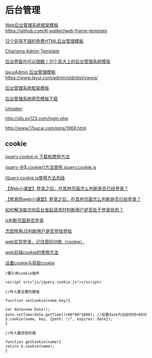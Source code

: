 后台管理
===

[Web后台管理系统框架模板](https://blog.csdn.net/u010298576/article/details/77365982)  
https://github.com/K-walker/web-frame-template  

[12个非常不错的免费HTML后台管理模板](https://blog.csdn.net/acmdream/article/details/77870802)  


[Charisma Admin Template](https://github.com/usmanhalalit/charisma)  

[后台界面也可以很酷！31个高大上的后台管理系统模版](http://www.woshipm.com/pd/93533.html)  

[layuiAdmin 后台管理模板](https://www.layui.com/admin/)  
https://www.layui.com/admin/std/dist/views/

[后台管理系统框架模板](https://www.axure.com.cn/product/%E5%90%8E%E5%8F%B0%E7%AE%A1%E7%90%86%E7%B3%BB%E7%BB%9F%E8%8F%9C%E5%8D%95%E6%A8%A1%E6%9D%BF/)  

[后台管理系统网页模板下载](http://www.17sucai.com/pins/tag/2560.html)  

[Uimaker](http://www.uimaker.com/)  

http://dls.ev123.com/login.php  

http://www.17sucai.com/pins/1969.html  

cookie
---  

[jquery.cookie.js 下载和使用方法](https://blog.csdn.net/qq_29207823/article/details/81745757)  

[jquery 中$.cookie()方法使用 jquery.cookie.js](https://blog.csdn.net/weixin_40050532/article/details/80651362)  

[jQuery.cookie.js使用方法总结](https://blog.csdn.net/csdnshenzhen/article/details/73046761)  

[【Web小课堂】登录之后，在其他页面怎么判断是否已经登录？](https://blog.csdn.net/jnshu_it/article/details/80163283)  

[【修真院web小课堂】登录之后，在其他页面怎么判断是否已经登录？](https://blog.csdn.net/jj555666555/article/details/80957344)  

[如何解决每次向后台发起请求时判断用户是否处于登录状态？](https://blog.csdn.net/xixi880928/article/details/69389337)  

[js判断页面是否登录](https://blog.csdn.net/qq_28643437/article/details/53696132)  

[怎麽样用JS判断用户是否登陆登陆](https://bbs.csdn.net/topics/310127855)  


[web实现登录，记住密码功能（cookie）](https://blog.csdn.net/qq_37164847/article/details/82700589)  

[web前端cookie的使用方法](https://blog.csdn.net/tangcc110/article/details/78891168)  

[设置cookie与获取cookie](https://blog.csdn.net/javaTempest/article/details/72874732)  
~~~
/要引用cookie插件

<script src="js/jquery.cookie.js"></script>

//传入要设置的键值

function setCookie(name,key){

var date=new Date(); 
date.setTime(date.getTime()+60*60*1000); //设置date为当前时间+60分
$.cookie(name, key, {path: "/", expires: date});
}

//传入要获取的键

function getCookie(name){
return $.cookie(name);
}
~~~


